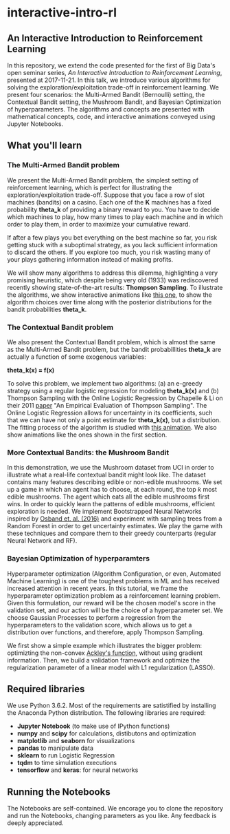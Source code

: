 # interactive-intro-rl

## An Interactive Introduction to Reinforcement Learning

In this repository, we extend the code presented for the first of Big Data's open seminar series, *An Interactive Introduction to Reinforcement Learning*, presented at 2017-11-21. In this talk, we introduce various algorithms for solving the exploration/exploitation trade-off in reinforcement learning. We present four scenarios: the Multi-Armed Bandit (Bernoulli) setting, the Contextual Bandit setting, the Mushroom Bandit, and Bayesian Optimization of hyperparameters. The algorithms and concepts are presented with mathematical concepts, code, and interactive animations conveyed using Jupyter Notebooks.

## What you'll learn

### The Multi-Armed Bandit problem

We present the Multi-Armed Bandit problem, the simplest setting of reinforcement learning, which is perfect for illustrating the exploration/exploitation trade-off. Suppose that you face a row of slot machines (bandits) on a casino. Each one of the **K** machines has a fixed probability **theta_k** of providing a binary reward to you. You have to decide which machines to play, how many times to play each machine and in which order to play them, in order to maximize your cumulative reward. 

If after a few plays you bet everything on the best machine so far, you risk getting stuck with a suboptimal strategy, as you lack sufficient information to discard the others. If you explore too much, you risk wasting many of your plays gathering information instead of making profits. 

We will show many algorithms to address this dilemma, highlighting a very promising heuristic, which despite being very old (1933) was rediscovered recently showing state-of-the-art results: **Thompson Sampling**. To illustrate the algorithms, we show interactive animations like [this one](https://github.com/bigdatabr/interactive-intro-rl/blob/master/thompson_sampling_mab.mp4), to show the algorithm choices over time along with the posterior distributions for the bandit probabilities **theta_k**.


### The Contextual Bandit problem

We also present the Contextual Bandit problem, which is almost the same as the Multi-Armed Bandit problem, but the bandit probabillities 
**theta_k** are actually a function of some exogenous variables:

**theta_k(x) = f(x)**

To solve this problem, we implement two algorithms: (a) an e-greedy strategy using a regular logistic regression for modeling **theta_k(x)** and (b) Thompson Sampling with the Online Logistic Regression by Chapelle & Li on their 2011 [paper](https://papers.nips.cc/paper/4321-an-empirical-evaluation-of-thompson-sampling) "An Empirical Evaluation of Thompson Sampling". The Online Logistic Regression allows for uncertainty in its coefficients, such that we can have not only a point estimate for **theta_k(x)**, but a distribution. The fitting process of the algorithm is studied with [this animation](https://github.com/bigdatabr/interactive-intro-rl/blob/master/thompson_sampling_olr.mp4). We also show animations like the ones shown in the first section.

### More Contextual Bandits: the Mushroom Bandit

In this demonstration, we use the Mushroom dataset from UCI in order to illustrate what a real-life contextual bandit might look like. The dataset contains many features describing edible or non-edible mushrooms. We set up a game in which an agent has to choose, at each round, the top $k$ most edible mushrooms. The agent which eats all the edible mushrooms first wins. In order to quickly learn the patterns of edible mushrooms, efficient exploration is needed. We implement Bootstrapped Neural Networks inspired by [Osband et. al. (2016)](https://arxiv.org/abs/1602.04621) and experiment with sampling trees from a Random Forest in order to get uncertainty estimates. We play the game with these techniques and compare them to their greedy counterparts (regular Neural Network and RF).

### Bayesian Optimization of hyperparamters

Hyperparameter optimization (Algorithm Configuration, or even, Automated Machine Learning) is one of the toughest problems in ML and has received increased attention in recent years. In this tutorial, we frame the hyperparameter optimization problem as a reinforcement learning problem. Given this formulation, our reward will be the chosen model's score in the validation set, and our action will be the choice of a hyperparameter set. We choose Gaussian Processes to perform a regression from the hyperparameters to the validation score, which allows us to get a distribution over functions, and therefore, apply Thompson Sampling. 

We first show a simple example which illustrates the bigger problem: optimizting the non-convex [Ackley's function](https://en.wikipedia.org/wiki/Ackley_function), without using gradient information. Then, we build a validation framework and optimize the regularization parameter of a linear model with L1 regularization (LASSO). 



## Required libraries

We use Python 3.6.2. Most of the requirements are satistified by installing the Anaconda Python distribution. The following libraries are required:

* **Jupyter Notebook** (to make use of IPython functions)
* **numpy** and **scipy** for calculations, distibutons and optimization
* **matplotlib** and **seaborn** for visualizations
* **pandas** to manipulate data
* **sklearn** to run Logistic Regression
* **tqdm** to time simulation executions
* **tensorflow** and **keras**: for neural networks

## Running the Notebooks

The Notebooks are self-contained. We encorage you to clone the repository and run the Notebooks, changing parameters as you like. Any feedback is deeply appreciated.

